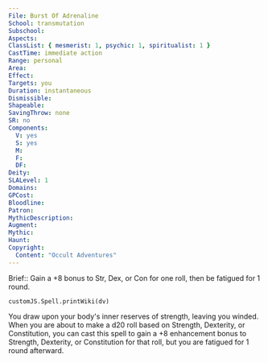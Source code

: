```yaml
---
File: Burst Of Adrenaline
School: transmutation
Subschool: 
Aspects: 
ClassList: { mesmerist: 1, psychic: 1, spiritualist: 1 }
CastTime: immediate action
Range: personal
Area: 
Effect: 
Targets: you
Duration: instantaneous
Dismissible: 
Shapeable: 
SavingThrow: none
SR: no
Components:
  V: yes
  S: yes
  M: 
  F: 
  DF: 
Deity: 
SLALevel: 1
Domains: 
GPCost: 
Bloodline: 
Patron: 
MythicDescription: 
Augment: 
Mythic: 
Haunt: 
Copyright:
  Content: "Occult Adventures"
---
```

Brief:: Gain a +8 bonus to Str, Dex, or Con for one roll, then be fatigued for 1 round.

```dataviewjs
customJS.Spell.printWiki(dv)
```

You draw upon your body's inner reserves of strength, leaving you winded. When you are about to make a d20 roll based on Strength, Dexterity, or Constitution, you can cast this spell to gain a +8 enhancement bonus to Strength, Dexterity, or Constitution for that roll, but you are fatigued for 1 round afterward.
